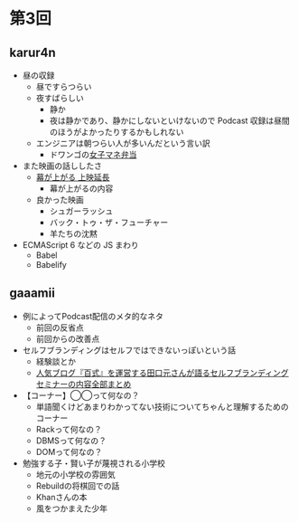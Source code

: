 # 第3回

## karur4n

- 昼の収録
  - 昼ですらつらい
  - 夜すばらしい
    - 静か
    - 夜は静かであり、静かにしないといけないので Podcast 収録は昼間のほうがよかったりするかもしれない
  - エンジニアは朝つらい人が多いんだという言い訳
    - ドワンゴの[女子マネ弁当](http://nlab.itmedia.co.jp/nl/articles/1308/28/news137.html)
- また映画の話ししたさ
  - [幕が上がる 上映延長](https://twitter.com/makuga_agaru/status/583882260564336641)
    - 幕が上がるの内容
  - 良かった映画
    - シュガーラッシュ
    - バック・トゥ・ザ・フューチャー
    - 羊たちの沈黙
- ECMAScript 6 などの JS まわり
  - Babel
  - Babelify

## gaaamii
- 例によってPodcast配信のメタ的なネタ
  - 前回の反省点
  - 前回からの改善点
- セルフブランディングはセルフではできないっぽいという話
  - 経験談とか
  - [人気ブログ『百式』を運営する田口元さんが語るセルフブランディングセミナーの内容全部まとめ](http://digimaga.net/2010/03/100shiki-seminar-report)
- 【コーナー】◯◯って何なの？
  - 単語聞くけどあまりわかってない技術についてちゃんと理解するためのコーナー
  - Rackって何なの？
  - DBMSって何なの？
  - DOMって何なの？
- 勉強する子・賢い子が蔑視される小学校
  - 地元の小学校の雰囲気
  - Rebuildの将棋回での話
  - Khanさんの本
  - 風をつかまえた少年
